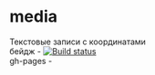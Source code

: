 # media
Текстовые записи с координатами  
бейдж - [![Build status](https://ci.appveyor.com/api/projects/status/scru2ccxye2p2pts/branch/master?svg=true)](https://ci.appveyor.com/project/Pavel-A-T/media/branch/master)  
gh-pages -  

